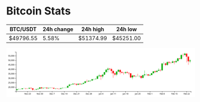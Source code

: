 # Bitcoin Stats

BTC/USDT|24h change|24h high|24h low|
|---|---|---|---|
|$49796.55|5.58%|$51374.99|$45251.00|

<img src="./chart.svg">
